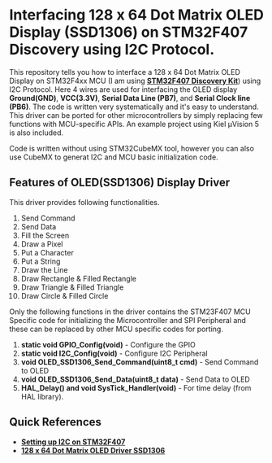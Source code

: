 # Interfacing 128 x 64 Dot Matrix OLED Display (SSD1306) on STM32F407 Discovery using I2C Protocol.
This repository tells you how to interface a 128 x 64 Dot Matrix OLED Display on STM32F4xx MCU (I am using **[STM32F407 Discovery Kit](https://github.com/SharathN25/STM32F407-Discovery)**) using  I2C Protocol. Here 4 wires are used for interfacing the OLED display **Ground(GND)**, **VCC(3.3V)**, **Serial Data Line (PB7)**, and **Serial Clock line (PB6)**. The code is written very systematically and it's easy to understand. This driver can be ported for other microcontrollers by simply replacing few functions with MCU-specific APIs. An example project using Kiel µVision 5 is also included. 

Code is written without using STM32CubeMX tool, however you can also use CubeMX to generat I2C and MCU basic initialization code.

## Features of OLED(SSD1306) Display Driver
This driver provides following functionalities.

1. Send Command
2. Send Data
3. Fill the Screen
4. Draw a Pixel
5. Put a Character
6. Put a String
7. Draw the Line
8. Draw Rectangle & Filled Rectangle
9. Draw Triangle & Filled Triangle
10. Draw Circle & Filled Circle

Only the following functions in the driver contains the STM23F407 MCU Specific code for initializing the Microcontroller and SPI Peripheral and these can be replaced by other MCU specific codes for porting.

1. **static void GPIO_Config(void)** - Configure the GPIO
2. **static void I2C_Config(void)** - Configure I2C Peripheral
3. **void OLED_SSD1306_Send_Command(uint8_t cmd)** - Send Command to OLED
4. **void OLED_SSD1306_Send_Data(uint8_t data)** - Send Data to OLED
5. **HAL_Delay() and void SysTick_Handler(void)** - For time delay (from HAL library).

## Quick References
* **[Setting up I2C on STM32F407](https://www.youtube.com/watch?v=1COFk1M2tak)**
* **[128 x 64 Dot Matrix OLED Driver SSD1306](https://cdn-shop.adafruit.com/datasheets/SSD1306.pdf)**



